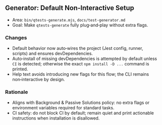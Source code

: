 ## Generator: Default Non‑Interactive Setup

- Area: `bin/qtests-generate.mjs`, `docs/test-generator.md`
- Goal: Make `qtests-generate` fully plug‑and‑play without extra flags.

### Changes
- Default behavior now auto‑wires the project (Jest config, runner, scripts) and ensures devDependencies.
- Auto‑install of missing devDependencies is attempted by default unless `CI` is detected; otherwise the exact `npm install -D ...` command is printed.
- Help text avoids introducing new flags for this flow; the CLI remains non‑interactive by design.

### Rationale
- Aligns with Background & Passive Solutions policy: no extra flags or environment variables required for standard tasks.
- CI safety: do not block CI by default; remain quiet and print actionable instructions when installation is disallowed.

